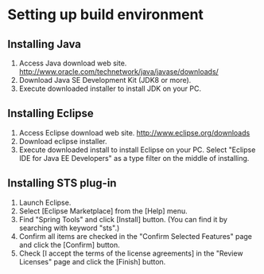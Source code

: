 # Setting up build environment

## Installing Java
1. Access Java download web site.
http://www.oracle.com/technetwork/java/javase/downloads/
2. Download Java SE Development Kit (JDK8 or more).
3. Execute downloaded installer to install JDK on your PC.

## Installing Eclipse
1. Access Eclipse download web site.
http://www.eclipse.org/downloads
2. Download eclipse installer.
3. Execute downloaded install to install Eclipse on your PC.
Select "Eclipse IDE for Java EE Developers" as a type filter on the middle of installing.

## Installing STS plug-in
1. Launch Eclipse.
2. Select [Eclipse Marketplace] from the [Help] menu.
3. Find "Spring Tools" and click [Install] button. (You can find it by searching with keyword "sts".)
4. Confirm all items are checked in the "Confirm Selected Features" page and click the [Confirm] button.
5. Check [I accept the terms of the license agreements] in the "Review Licenses" page and click the [Finish] button.



